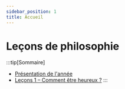 ```yaml
---
sidebar_position: 1
title: Accueil
---
```


# Leçons de philosophie

:::tip[Sommaire]
- [Présentation de l'année](/docs/L0/accueil.md)
- [Leçons 1 – Comment être heureux ?](/docs/L1/accueil.md)
:::

